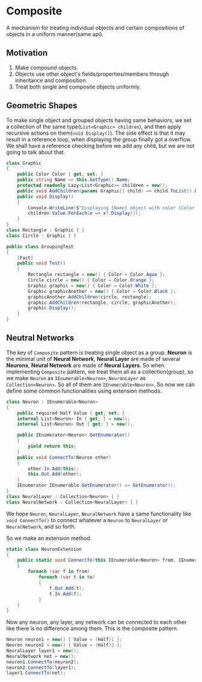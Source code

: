 # Composite

A mechanism for treating individual objects and certain compositions of objects in a uniform manner(same api).

## Motivation

1. Make compound objects.
2. Objects use other object's fields/properties/members through inheritance and composition.
3. Treat both single and composite objects uniformly.

## Geometric Shapes

To make single object and grouped objects having same behaviors, 
we set a collection of the same type(`List<Graphic> children`), and then apply recursive actions on them(`void Display()`). The side effect is that it may result in a reference loop, when displaying the group finally got a overflow. We shall have a reference checking before we add any child, but we are not going to talk about that.

```cs
class Graphic
{
    public Color Color { get; set; }
    public string Name => this.GetType().Name;
    protected readonly Lazy<List<Graphic>> children = new();
    public void AddChildren(params Graphic[] child) => child.ToList().ForEach(children.Value.Add);
    public void Display()
    {
        Console.WriteLine($"Displaying {Name} object with color {Color.Name.ToLower()}");
        children.Value.ForEach(x => x?.Display());
    }
}
class Rectangle : Graphic { }
class Circle : Graphic { }

public class GroupingTest
{
    [Fact]
    public void Test()
    {
        Rectangle rectangle = new() { Color = Color.Aqua };
        Circle circle = new() { Color = Color.Orange };
        Graphic graphic = new() { Color = Color.White };
        Graphic graphicAnother = new() { Color = Color.Black };
        graphicAnother.AddChildren(circle, rectangle);
        graphic.AddChildren(rectangle, circle, graphicAnother);
        graphic.Display();
    }
}
```

## Neutral Networks

The key of `Composite` pattern is treating single object as a group. **Neuron** is the minimal unit of **Neural Network**, **Neural Layer** are made of several **Neurons**, **Neural Network** are made of **Neural Layers**. So when implementing `Composite` pattern, we treat them all as a collection(group), so we make `Neuron` as `IEnumerable<Neuron>`, `NeuronLayer` as `Collection<Neuron>`. So all of them are `IEnumerable<Neuron>`.
So now we can define some common functionalities using extension methods.

```cs
class Neuron : IEnumerable<Neuron>
{
    public required Half Value { get; set; }
    internal List<Neuron> In { get; } = new();
    internal List<Neuron> Out { get; } = new();

    public IEnumerator<Neuron> GetEnumerator()
    {
        yield return this;
    }
    public void ConnectTo(Neuron other)
    {
        other.In.Add(this);
        this.Out.Add(other);
    }
    IEnumerator IEnumerable.GetEnumerator() => GetEnumerator();
}
class NeuralLayer : Collection<Neuron> { }
class NeuralNetwork : Collection<NeuralLayer> { }
```

We hope `Neuron`, `NeuralLayer`, `NeuralNetwork` have a same functionality like `void ConnectTo()` to connect whatever a `Neuron` to `NeuralLayer` or `NeuralNetwork`, and so forth.

So we make an extension method.

```cs
static class NeuronExtension
{
    public static void ConnectTo(this IEnumerable<Neuron> from, IEnumerable<Neuron> to)
    {
        foreach (var f in from)
            foreach (var t in to)
            {
                f.Out.Add(t);
                t.In.Add(f);
            }
    }
}
```

Now any neuron, any layer, any network can be connected to each other like there is no difference among them. This is the composite pattern.

```cs
Neuron neuron1 = new() { Value = (Half)1 };
Neuron neuron2 = new() { Value = (Half)2 };
NeuralLayer layer1 = new();
NeuralNetwork net = new();
neuron1.ConnectTo(neuron2);
neuron2.ConnectTo(layer1);
layer1.ConnectTo(net);
```
